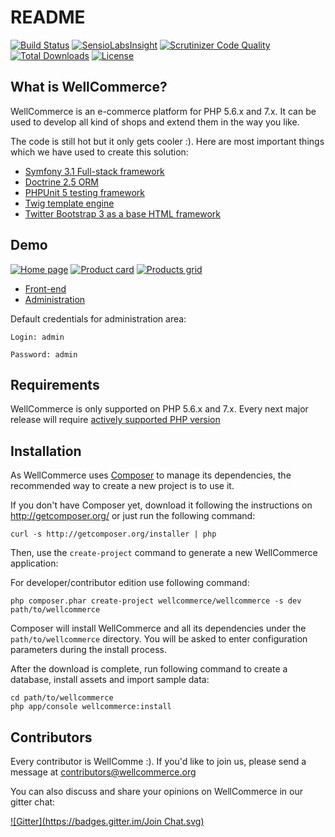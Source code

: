 README
======

[![Build Status](https://travis-ci.org/WellCommerce/WellCommerce.svg?branch=development)](https://travis-ci.org/WellCommerce/WellCommerce)
[![SensioLabsInsight](https://insight.sensiolabs.com/projects/98fa65a3-a9a0-4ae8-b7c9-27d3cc1cebb2/mini.png)](https://insight.sensiolabs.com/projects/98fa65a3-a9a0-4ae8-b7c9-27d3cc1cebb2)
[![Scrutinizer Code Quality](https://scrutinizer-ci.com/g/WellCommerce/WellCommerce/badges/quality-score.png?b=development)](https://scrutinizer-ci.com/g/WellCommerce/WellCommerce/?branch=development)
[![Total Downloads](https://poser.pugx.org/wellcommerce/wellcommerce/downloads.svg)](https://packagist.org/packages/wellcommerce/wellcommerce)
[![License](https://poser.pugx.org/wellcommerce/wellcommerce/license.svg)](https://packagist.org/packages/wellcommerce/wellcommerce)

What is WellCommerce?
---------------------

WellCommerce is an e-commerce platform for PHP 5.6.x and 7.x. It can be used to develop all kind of shops and extend them in the way you like.

The code is still hot but it only gets cooler :). Here are most important things which we have used to create this solution:

- [Symfony 3.1 Full-stack framework][1]
- [Doctrine 2.5 ORM][2]
- [PHPUnit 5 testing framework][3]
- [Twig template engine][4]
- [Twitter Bootstrap 3 as a base HTML framework][5]

Demo
------------

[![Home page](http://wellcommerce.org/web/assets/screens/mainside-m.png)](http://wellcommerce.org/web/assets/screens/mainside.png)
[![Product card](http://wellcommerce.org/web/assets/screens/product-m.png)](http://wellcommerce.org/web/assets/screens/product.png)
[![Products grid](http://wellcommerce.org/web/assets/screens/category-m.png)](http://wellcommerce.org/web/assets/screens/category.png)

- [Front-end][8]
- [Administration][9]

Default credentials for administration area:

    Login: admin
    
    Password: admin

Requirements
------------

WellCommerce is only supported on PHP 5.6.x and 7.x. Every next major release will require [actively supported PHP version][7]

Installation
------------

As WellCommerce uses [Composer][6] to manage its dependencies, the recommended way
to create a new project is to use it.

If you don't have Composer yet, download it following the instructions on
http://getcomposer.org/ or just run the following command:

    curl -s http://getcomposer.org/installer | php

Then, use the `create-project` command to generate a new WellCommerce application:

For developer/contributor edition use following command:

    php composer.phar create-project wellcommerce/wellcommerce -s dev path/to/wellcommerce

Composer will install WellCommerce and all its dependencies under the `path/to/wellcommerce` directory. You will be asked to enter configuration parameters during the install process.

After the download is complete, run following command to create a database, install assets and import sample data:

    cd path/to/wellcommerce
    php app/console wellcommerce:install

Contributors
------------

Every contributor is WellComme :). If you'd like to join us, please send a message at contributors@wellcommerce.org

You can also discuss and share your opinions on WellCommerce in our gitter chat:

[![Gitter](https://badges.gitter.im/Join Chat.svg)](https://gitter.im/WellCommerce/WellCommerce?utm_source=badge&utm_medium=badge&utm_campaign=pr-badge&utm_content=badge)

[1]:  http://symfony.com
[2]:  http://doctrine-project.org
[3]:  https://phpunit.de
[4]:  http://twig.sensiolabs.org
[5]:  http://getbootstrap.com
[6]:  http://getcomposer.org/
[7]:  http://php.net/supported-versions.php
[8]:  http://demo.wellcommerce.org
[9]:  http://demo.wellcommerce.org/admin
